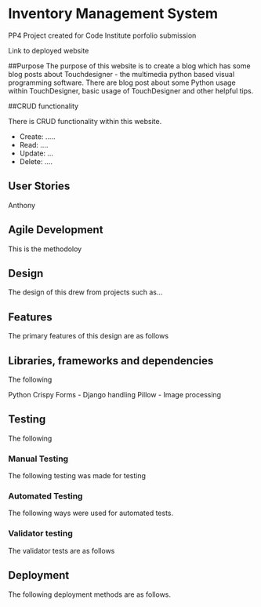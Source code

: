 # Inventory Management System
PP4 Project created for Code Institute porfolio submission

Link to deployed website

##Purpose
The purpose of this website is to create a blog which has some blog posts about Touchdesigner - the multimedia python based visual programming software. There are blog post about some Python usage within TouchDesigner, basic usage of TouchDesigner and other helpful tips.

##CRUD functionality

There is CRUD functionality within this website. 

+ Create: .....
+ Read: ....
+ Update: ...
+ Delete: ....


## User Stories

Anthony

## Agile Development

This is the methodoloy

## Design

The design of this drew from projects such as...

## Features

The primary features of this design are as follows

## Libraries, frameworks and dependencies

The following 

Python
Crispy Forms - Django handling
Pillow - Image processing

## Testing

The following

### Manual Testing
The following testing was made for testing
### Automated Testing
The following ways were used for automated tests.
### Validator testing
The validator tests are as follows

## Deployment

The following deployment methods are as follows.
